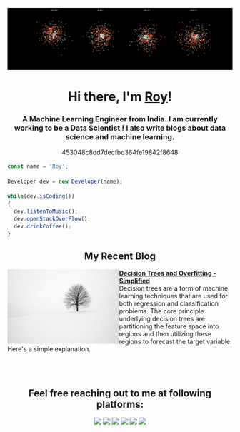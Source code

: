 ![GitHub Banner](https://github.com/roy-sub/roy-sub/blob/main/banner.gif)
<h1 align="center">Hi there, I'm <a href="https://github.com/roy-sub">Roy</a>!</h1>
<h3 align="center">A Machine Learning Engineer from India. I am currently working to be a Data Scientist ! I also write blogs about data science and machine learning.</h3>
<p align="center">453048c8dd7decfbd364fe19842f8648</p>

```js
const name = 'Roy';

Developer dev = new Developer(name);

while(dev.isCoding())
{
  dev.listenToMusic();
  dev.openStackOverFlow();
  dev.drinkCoffee();
}
```
<h2 align="center">My Recent Blog</h2>

<!-- HASHNODE_BLOG:START -->
<p align="left">
<a href="https://roysubhradip.hashnode.dev/decision-trees-and-overfitting-simplified" title="Decision Trees and Overfitting - Simplified"><img src="https://github.com/roy-sub/roy-sub/blob/main/blog%20banner.png" alt="Decision Trees and Overfitting - Simplified" width="250px" align="left" /></a>
<a href="https://roysubhradip.hashnode.dev/decision-trees-and-overfitting-simplified" title="Decision Trees and Overfitting - Simplified"><strong>Decision Trees and Overfitting - Simplified</strong></a>
<br/> Decision trees are a form of machine learning techniques that are used for both regression and classification problems. The core principle underlying decision trees are partitioning the feature space into regions and then utilizing these regions to forecast the target variable. Here's a simple explanation. </p> <br/> <br/>
<!-- HASHNODE_BLOG:END -->

<h2 align="center">Feel free reaching out to me at following platforms:</h2>
<p align="center">
  <a href="https://www.linkedin.com/in/subhradip-roy/"><img src="https://img.shields.io/badge/LinkedIn-0077B5?style=for-the-badge&logo=linkedin&logoColor=white"></a> 
  <a href="https://www.kaggle.com/subhradiproy"><img src="https://www.kaggle.com/static/images/logos/kaggle-logo-gray-300.png"></a> 
  <a href="https://roysubhradip.hashnode.dev/"><img src="https://res.cloudinary.com/practicaldev/image/fetch/s--ByKpo_Aw--/c_imagga_scale,f_auto,fl_progressive,h_420,q_auto,w_1000/https://dev-to-uploads.s3.amazonaws.com/i/lxil6ifcwdx3fkukypc1.png"></a> 
  <a href="https://instagram.com/roy_subhradiproy?igshid=YmMyMTA2M2Y="><img src="https://img.shields.io/badge/Instagram-E4405F?style=for-the-badge&logo=instagram&logoColor=white"></a> 
  <a href="https://twitter.com/iam_roysubhra"><img src="https://img.shields.io/badge/Twitter-1DA1F2?style=for-the-badge&logo=twitter&logoColor=white"></a>
  <a href="mailto:subhrastien@gmail.com"><img src="https://img.shields.io/badge/mail-EA4335?style=for-the-badge&logo=gmail&logoColor=white"></a>
</p>
